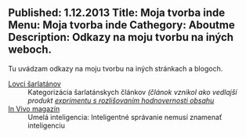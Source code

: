 Published: 1.12.2013
Title: Moja tvorba inde
Menu: Moja tvorba inde
Cathegory: Aboutme
Description: Odkazy na moju tvorbu na iných weboch.
---
Tu uvádzam odkazy na moju tvorbu na iných stránkach a blogoch.

<dl class="dl-horizontal">
    <dt><a href="http://www.lovcisarlatanov.sk/kategorizacia-sarlatanskych-clankov/" target="_blank">Lovci šarlatánov</a></dt>
    <dd>
        Kategorizácia šarlatánskych článkov
        <i>(článok vznikol ako vedlajší produkt <a href="ContetFilter.html">exprimentu s rozlišovaním hodnovernosti obsahu</a></i>
    </dd>
    <dt><a href="http://invivomagazin.sk/umela-inteligencia-inteligentne-spravanie-nemusi-znamenat-inteligenciu_255.html" target="_blank">In Vivo magazín</a></dt>
    <dd>Umelá inteligencia: Inteligentné správanie nemusí znamenať inteligenciu</dd>
</dl>